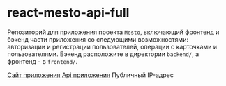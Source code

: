 # react-mesto-api-full
Репозиторий для приложения проекта `Mesto`, включающий фронтенд и бэкенд части приложения со следующими возможностями: авторизации и регистрации пользователей, операции с карточками и пользователями. Бэкенд расположите в директории `backend/`, а фронтенд - в `frontend/`. 
  
<a href="https://mesto.praktikum.karpenko.nomoredomains.xyz/" target="_blank">Сайт приложения</a>
<a href="api.praktikum.karpenko.nomoredomains.xyz/" target="_blank">Api приложения</a>
Публичный IP-адрес